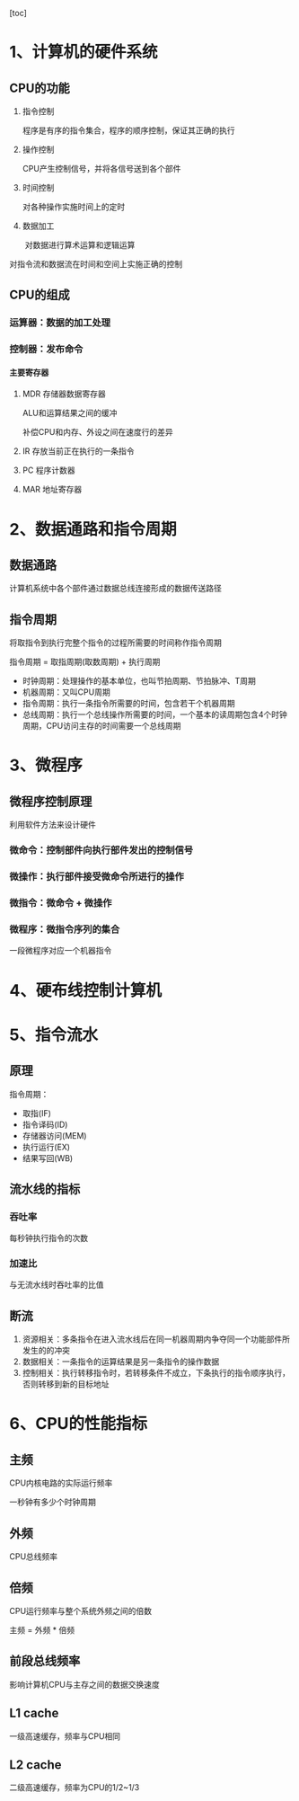 [toc]

# 1、计算机的硬件系统

## CPU的功能

1. 指令控制

   程序是有序的指令集合，程序的顺序控制，保证其正确的执行

2. 操作控制

   CPU产生控制信号，并将各信号送到各个部件

3. 时间控制

   对各种操作实施时间上的定时

4. 数据加工

   ​	对数据进行算术运算和逻辑运算

对指令流和数据流在时间和空间上实施正确的控制

## CPU的组成

### 运算器：数据的加工处理

### 控制器：发布命令

#### 主要寄存器

1. MDR 存储器数据寄存器

   ALU和运算结果之间的缓冲

   补偿CPU和内存、外设之间在速度行的差异

2. IR 存放当前正在执行的一条指令

3. PC 程序计数器

4. MAR 地址寄存器

# 2、数据通路和指令周期

## 数据通路

计算机系统中各个部件通过数据总线连接形成的数据传送路径

## 指令周期

将取指令到执行完整个指令的过程所需要的时间称作指令周期

指令周期 = 取指周期(取数周期) + 执行周期

* 时钟周期：处理操作的基本单位，也叫节拍周期、节拍脉冲、T周期
* 机器周期：又叫CPU周期
* 指令周期：执行一条指令所需要的时间，包含若干个机器周期
* 总线周期：执行一个总线操作所需要的时间，一个基本的读周期包含4个时钟周期，CPU访问主存的时间需要一个总线周期

# 3、微程序

## 微程序控制原理

利用软件方法来设计硬件

### 微命令：控制部件向执行部件发出的控制信号

### 微操作：执行部件接受微命令所进行的操作

### 微指令：微命令 + 微操作

### 微程序：微指令序列的集合

一段微程序对应一个机器指令

# 4、硬布线控制计算机

# 5、指令流水

## 原理

指令周期：

* 取指(IF)
* 指令译码(ID)
* 存储器访问(MEM)
* 执行运行(EX)
* 结果写回(WB)

## 流水线的指标

### 吞吐率

每秒钟执行指令的次数

### 加速比

与无流水线时吞吐率的比值

## 断流

1. 资源相关：多条指令在进入流水线后在同一机器周期内争夺同一个功能部件所发生的的冲突
2. 数据相关：一条指令的运算结果是另一条指令的操作数据
3. 控制相关：执行转移指令时，若转移条件不成立，下条执行的指令顺序执行，否则转移到新的目标地址

# 6、CPU的性能指标

## 主频

CPU内核电路的实际运行频率

一秒钟有多少个时钟周期

## 外频

CPU总线频率

## 倍频

CPU运行频率与整个系统外频之间的倍数

主频 = 外频 * 倍频	

## 前段总线频率

影响计算机CPU与主存之间的数据交换速度

## L1 cache

一级高速缓存，频率与CPU相同

## L2 cache

二级高速缓存，频率为CPU的1/2~1/3
